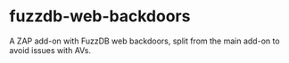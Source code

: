 fuzzdb-web-backdoors
====================

A ZAP add-on with FuzzDB web backdoors, split from the main add-on to avoid issues with AVs.
